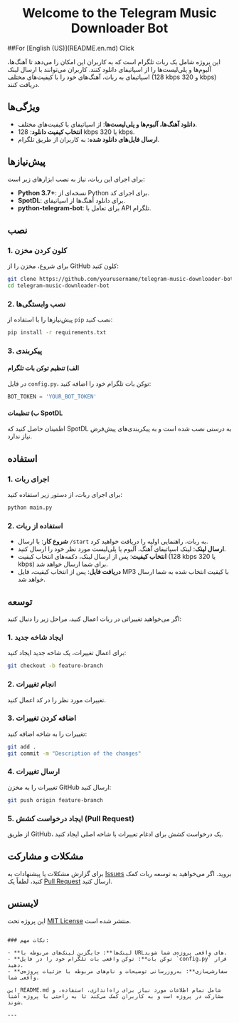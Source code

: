 <!-- HTML برای وسط‌چین کردن متن -->
<div style="text-align: center;">
  <h1>Welcome to the Telegram Music Downloader Bot</h1>
</div>
##For [English (US)](README.en.md) Click

این پروژه شامل یک ربات تلگرام است که به کاربران این امکان را می‌دهد تا آهنگ‌ها، آلبوم‌ها و پلی‌لیست‌ها را از اسپاتیفای دانلود کنند. کاربران می‌توانند با ارسال لینک اسپاتیفای به ربات، آهنگ‌های خود را با کیفیت‌های مختلف (128 kbps و 320 kbps) دریافت کنند.

## ویژگی‌ها

- **دانلود آهنگ‌ها، آلبوم‌ها و پلی‌لیست‌ها**: از اسپاتیفای با کیفیت‌های مختلف.
- **انتخاب کیفیت دانلود**: 128 kbps یا 320 kbps.
- **ارسال فایل‌های دانلود شده**: به کاربران از طریق تلگرام.

## پیش‌نیازها

برای اجرای این ربات، نیاز به نصب ابزارهای زیر است:

- **Python 3.7+**: نسخه‌ای از Python برای اجرای کد.
- **SpotDL**: برای دانلود آهنگ‌ها از اسپاتیفای.
- **python-telegram-bot**: برای تعامل با API تلگرام.

## نصب

### 1. کلون کردن مخزن

برای شروع، مخزن را از GitHub کلون کنید:

```bash
git clone https://github.com/yourusername/telegram-music-downloader-bot.git
cd telegram-music-downloader-bot
```


### 2. نصب وابستگی‌ها

پیش‌نیازها را با استفاده از `pip` نصب کنید:

```bash
pip install -r requirements.txt
```

### 3. پیکربندی

#### الف) تنظیم توکن بات تلگرام

در فایل `config.py`، توکن بات تلگرام خود را اضافه کنید:

```python
BOT_TOKEN = 'YOUR_BOT_TOKEN'
```

#### ب) تنظیمات SpotDL

اطمینان حاصل کنید که SpotDL به درستی نصب شده است و به پیکربندی‌های پیش‌فرض نیاز ندارد.

## استفاده

### 1. اجرای ربات

برای اجرای ربات، از دستور زیر استفاده کنید:

```bash
python main.py
```

### 2. استفاده از ربات

- **شروع کار**: با ارسال `/start` به ربات، راهنمایی اولیه را دریافت خواهید کرد.
- **ارسال لینک**: لینک اسپاتیفای آهنگ، آلبوم یا پلی‌لیست مورد نظر خود را ارسال کنید.
- **انتخاب کیفیت**: پس از ارسال لینک، دکمه‌های انتخاب کیفیت (128 kbps یا 320 kbps) برای شما ارسال خواهد شد.
- **دریافت فایل**: پس از انتخاب کیفیت، فایل MP3 با کیفیت انتخاب شده به شما ارسال خواهد شد.

## توسعه

اگر می‌خواهید تغییراتی در ربات اعمال کنید، مراحل زیر را دنبال کنید:

### 1. ایجاد شاخه جدید

برای اعمال تغییرات، یک شاخه جدید ایجاد کنید:

```bash
git checkout -b feature-branch
```

### 2. انجام تغییرات

تغییرات مورد نظر را در کد اعمال کنید.

### 3. اضافه کردن تغییرات

تغییرات را به شاخه اضافه کنید:

```bash
git add .
git commit -m "Description of the changes"
```

### 4. ارسال تغییرات

تغییرات را به مخزن GitHub ارسال کنید:

```bash
git push origin feature-branch
```

### 5. ایجاد درخواست کشش (Pull Request)

از طریق GitHub، یک درخواست کشش برای ادغام تغییرات با شاخه اصلی ایجاد کنید.

## مشکلات و مشارکت

برای گزارش مشکلات یا پیشنهادات به [Issues](https://github.com/power0matin/telegram-music-downloader-bot/issues) بروید. اگر می‌خواهید به توسعه ربات کمک کنید، لطفاً یک [Pull Request](https://github.com/power0matin/telegram-music-downloader-bot/pulls) ارسال کنید.

## لایسنس

این پروژه تحت [MIT License](LICENSE) منتشر شده است.
```

### نکات مهم:

- **لینک‌ها**: جایگزین لینک‌های مربوطه با URL‌های واقعی پروژه‌ی شما شوید.
- **توکن بات**: توکن واقعی بات تلگرام خود را در فایل `config.py` قرار دهید.
- **سفارشی‌سازی**: به‌روزرسانی توضیحات و نام‌های مربوطه با جزئیات پروژه‌ی واقعی شما.

این README.md شامل تمام اطلاعات مورد نیاز برای راه‌اندازی، استفاده، و مشارکت در پروژه است و به کاربران کمک می‌کند تا به راحتی با پروژه آشنا شوند.

---
